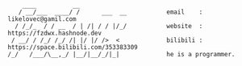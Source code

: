 <!--
<div align="center">
    <img src="https://user-images.githubusercontent.com/65269574/177021515-71aa6c94-7d68-4e12-a191-8d6cc73b8a83.gif">
</div>
-->
<!--
<div align="center">
    <a href="https://www.yuque.com/docs/share/d8ac0669-adcf-4b68-8ff2-f54afcd4dd84">求职</a>
</div>
-->

<br>
<br>
<br>

```code
    ____          __                                                                                
   / __/___  ____/ /      ___  __           email    : likelovec@gamil.com                            
  / /_/_  / / __  / | /| / / |/_/           website  : https://fzdwx.hashnode.dev                     
 / __/ / /_/ /_/ /| |/ |/ />  <             bilibili : https://space.bilibili.com/353383309           
/_/   /___/\__,_/ |__/|__/_/|_|             he is a programmer.                                     
```
